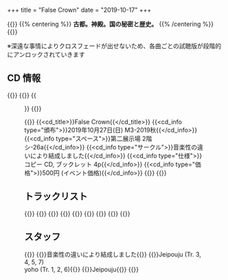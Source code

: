 +++
title = "False Crown"
date = "2019-10-17"
+++

<!-- description -->
{{<description>}}
{{% centering %}}
**古都。神殿。国の秘密と歴史。**
{{% /centering %}}
{{</description>}}

※深遠な事情によりクロスフェードが出せないため、各曲ごとの試聴版が段階的にアンロックされていきます

<!-- info -->
## CD 情報

{{<flexbox>}}
  {{<flexitem width="360px">}}
    {{<figure src="/img/004/jacket.png" link="/img/004/jacket_1024.png" attr="(クリックで高解像度版 1024 × 1024 px)">}}
  {{</flexitem>}}

  {{<flexitem class="cd_info" width="350px">}}
    {{<cd_title>}}False Crown{{</cd_title>}}
    {{<cd_info type="頒布">}}2019年10月27日(日) M3-2019秋{{</cd_info>}}
    {{<cd_info type="スペース">}}第二展示場 2階 シ-26a{{</cd_info>}}
    {{<cd_info type="サークル">}}音楽性の違いにより結成しました{{</cd_info>}}
    {{<cd_info type="仕様">}}コピー CD, ブックレット 4p{{</cd_info>}}
    {{<cd_info type="価格">}}500円 (イベント価格){{</cd_info>}}
  {{</flexitem>}}
{{</flexbox>}}

<!-- tracklist -->
## トラックリスト
{{<tracklist>}}
  {{<track name="新風の古都" composer="yoho">}}
  {{<track name="Force Drive" composer="yoho" trailer="/music/004/2_trailer.mp3">}}
  {{<track name="Mistral Blowing Down" composer="Jeipouju">}}
  {{<track name="過客霊園" composer="Jeipouju">}}
  {{<track name="はるかな国の旅と調べ" composer="Jeipouju" trailer="/music/004/5_trailer.mp3">}}
  {{<track name="Force Stasis" composer="yoho">}}
  {{<track name="夢あとの唄" composer="Jeipouju">}}
{{</tracklist>}}

<!-- staff -->
## スタッフ
{{<staffs>}}
  {{<staff type="プロデュース">}}音楽性の違いにより結成しました{{</staff>}}
  {{<staff type="作曲">}}Jeipouju (Tr. 3, 4, 5, 7)<br />yoho (Tr. 1, 2, 6){{</staff>}}
  {{<staff type="ジャケット、ブックレット">}}Jeipouju{{</staff>}}
{{</staffs>}}
